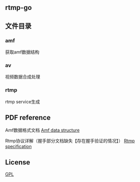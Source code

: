 ## rtmp-go

## 文件目录

### amf 
获取amf数据结构

### av 
视频数据合成处理

### rtmp
rtmp service生成

## PDF reference

Amf数据格式文档 [Amf data structure](https://www.adobe.com/content/dam/acom/en/devnet/pdf/amf0-file-format-specification.pdf)

Rtmp协议详解（握手部分文档缺失【存在握手验证的情况】） [Rtmp specification](https://www.adobe.com/content/dam/acom/en/devnet/rtmp/pdf/rtmp_specification_1.0.pdf)

## License

[GPL](https://www.gnu.org/licenses/gpl-3.0.html)